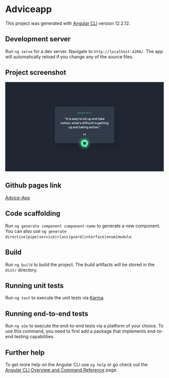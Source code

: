 # Adviceapp

This project was generated with [Angular CLI](https://github.com/angular/angular-cli) version 12.2.12.


## Development server

Run `ng serve` for a dev server. Navigate to `http://localhost:4200/`. The app will automatically reload if you change any of the source files.

## Project screenshot
![alt text](./src/assets/advice-generator-app-main/design/active-states.jpg)

## Github pages link

[Advice-App](https://epicb.github.io/Advice-App/)

## Code scaffolding

Run `ng generate component component-name` to generate a new component. You can also use `ng generate directive|pipe|service|class|guard|interface|enum|module`.

## Build

Run `ng build` to build the project. The build artifacts will be stored in the `dist/` directory.

## Running unit tests

Run `ng test` to execute the unit tests via [Karma](https://karma-runner.github.io).

## Running end-to-end tests

Run `ng e2e` to execute the end-to-end tests via a platform of your choice. To use this command, you need to first add a package that implements end-to-end testing capabilities.

## Further help

To get more help on the Angular CLI use `ng help` or go check out the [Angular CLI Overview and Command Reference](https://angular.io/cli) page.
